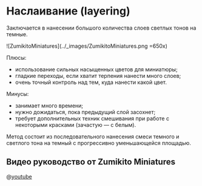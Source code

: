 # Наслаивание (layering)

Заключается в нанесении большого количества слоев светлых тонов на темные.

![ZumikitoMiniatures](../_images/ZumikitoMiniatures.png =650x)

Плюсы:

- использование сильных насыщенных цветов для миниатюры;
- гладкие переходы, если хватит терпения нанести много слоев;
- очень точный контроль над тем, куда нанести какой цвет.

Минусы:

- занимает много времени;
- нужно дожидаться, пока предыдущий слой засохнет;
- требует дополнительных техник смешивания при работе с некоторыми красками (зачастую — с белым).

Метод состоит из последовательного нанесения смеси темного и светлого тона на темный с прогрессивно уменьшающейся площадью.

## Видео руководство от Zumikito Miniatures

@[youtube](https://youtu.be/y4PzUE1jU1Q?si=F4Ch9iOdjWLtchtA)

